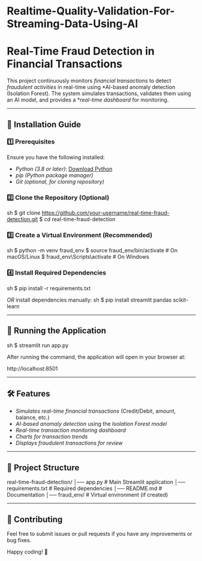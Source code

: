 # Realtime-Quality-Validation-For-Streaming-Data-Using-AI
# Real-Time Fraud Detection in Financial Transactions

This project continuously monitors *financial transactions* to detect *fraudulent activities* in real-time using *AI-based anomaly detection (Isolation Forest). The system simulates transactions, validates them using an AI model, and provides a **real-time dashboard* for monitoring.

---

## 🔧 Installation Guide

### 1️⃣ Prerequisites
Ensure you have the following installed:
- *Python (3.8 or later)*: [Download Python](https://www.python.org/downloads/)
- *pip (Python package manager)*
- *Git (optional, for cloning repository)*

### 2️⃣ Clone the Repository (Optional)
sh
$ git clone https://github.com/your-username/real-time-fraud-detection.git
$ cd real-time-fraud-detection


### 3️⃣ Create a Virtual Environment (Recommended)
sh
$ python -m venv fraud_env
$ source fraud_env/bin/activate  # On macOS/Linux
$ fraud_env\Scripts\activate  # On Windows


### 4️⃣ Install Required Dependencies
sh
$ pip install -r requirements.txt

*OR* install dependencies manually:
sh
$ pip install streamlit pandas scikit-learn


---

## 🚀 Running the Application
sh
$ streamlit run app.py


After running the command, the application will open in your browser at:

http://localhost:8501


---

## 🛠️ Features
- *Simulates real-time financial transactions* (Credit/Debit, amount, balance, etc.)
- *AI-based anomaly detection* using the *Isolation Forest model*
- *Real-time transaction monitoring dashboard*
- *Charts for transaction trends*
- *Displays fraudulent transactions for review*

---

## 📂 Project Structure

real-time-fraud-detection/
│── app.py                # Main Streamlit application
│── requirements.txt      # Required dependencies
│── README.md             # Documentation
│── fraud_env/            # Virtual environment (if created)


---

## 🤝 Contributing
Feel free to submit issues or pull requests if you have any improvements or bug fixes.

Happy coding! 🚀
